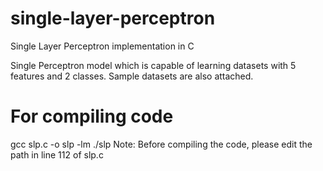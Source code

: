 # single-layer-perceptron
Single Layer Perceptron implementation in C

Single Perceptron model which is capable of learning datasets with 5 features and 2 classes. Sample datasets are also attached.

# For compiling code
gcc slp.c -o slp -lm
./slp <Dataset-name>
  Note: Before compiling the code, please edit the path in line 112 of slp.c
